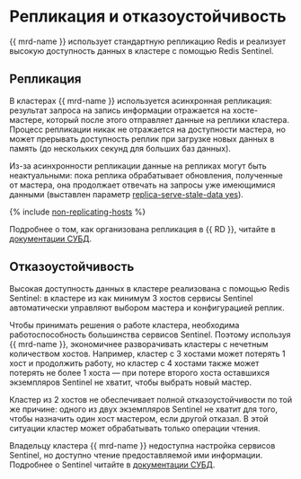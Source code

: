 # Репликация и отказоустойчивость

{{ mrd-name }} использует стандартную репликацию Redis и реализует высокую доступность данных в кластере с помощью Redis Sentinel.


## Репликация

В кластерах {{ mrd-name }} используется асинхронная репликация: результат запроса на запись информации отражается на хосте-мастере, который после этого отправляет данные на реплики кластера. Процесс репликации никак не отражается на доступности мастера, но может прерывать доступность реплик при загрузке новых данных в память (до нескольких секунд для больших баз данных).

Из-за асинхронности репликации данные на репликах могут быть неактуальными: пока реплика обрабатывает обновления, полученные от мастера, она продолжает отвечать на запросы уже имеющимися данными (выставлен параметр [replica-serve-stale-data yes](http://download.redis.io/redis-stable/redis.conf)).

{% include [non-replicating-hosts](../../_includes/mdb/non-replicating-hosts.md) %}

Подробнее о том, как организована репликация в {{ RD }}, читайте в [документации СУБД](https://redis.io/topics/replication).


## Отказоустойчивость

Высокая доступность данных в кластере реализована с помощью Redis Sentinel: в кластере из как минимум 3 хостов сервисы Sentinel автоматически управляют выбором мастера и конфигурацией реплик.

Чтобы принимать решения о работе кластера, необходима работоспособность большинства сервисов Sentinel. Поэтому используя {{ mrd-name }}, экономичнее разворачивать кластеры с нечетным количеством хостов. Например, кластер с 3 хостами может потерять 1 хост и продолжить работу, но кластер с 4 хостами также может потерять не более 1 хоста — при потере второго хоста оставшихся экземпляров Sentinel не хватит, чтобы выбрать новый мастер.

Кластер из 2 хостов не обеспечивает полной отказоустойчивости по той же причине: одного из двух экземпляров Sentinel не хватит для того, чтобы назначить один хост мастером, если другой отказал. В этой ситуации кластер может обрабатывать только операции чтения.

Владельцу кластера {{ mrd-name }} недоступна настройка сервисов Sentinel, но доступно чтение предоставляемой ими информации. Подробнее о Sentinel читайте в [документации СУБД](https://redis.io/topics/sentinel).

